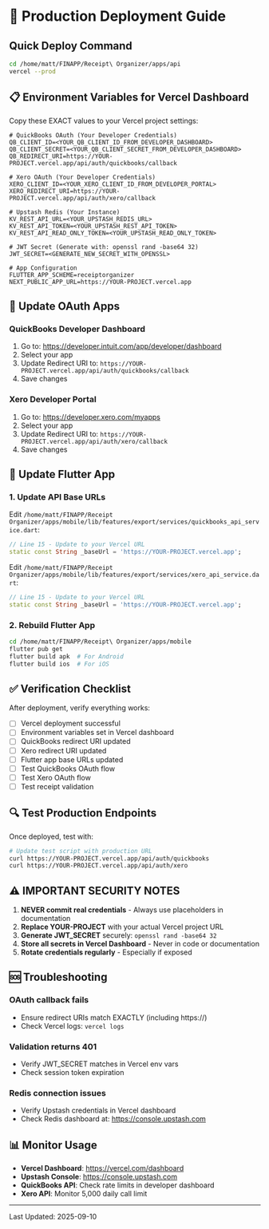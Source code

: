 # 🚀 Production Deployment Guide

## Quick Deploy Command
```bash
cd /home/matt/FINAPP/Receipt\ Organizer/apps/api
vercel --prod
```

## 📋 Environment Variables for Vercel Dashboard

Copy these EXACT values to your Vercel project settings:

```env
# QuickBooks OAuth (Your Developer Credentials)
QB_CLIENT_ID=<YOUR_QB_CLIENT_ID_FROM_DEVELOPER_DASHBOARD>
QB_CLIENT_SECRET=<YOUR_QB_CLIENT_SECRET_FROM_DEVELOPER_DASHBOARD>
QB_REDIRECT_URI=https://YOUR-PROJECT.vercel.app/api/auth/quickbooks/callback

# Xero OAuth (Your Developer Credentials)
XERO_CLIENT_ID=<YOUR_XERO_CLIENT_ID_FROM_DEVELOPER_PORTAL>
XERO_REDIRECT_URI=https://YOUR-PROJECT.vercel.app/api/auth/xero/callback

# Upstash Redis (Your Instance)
KV_REST_API_URL=<YOUR_UPSTASH_REDIS_URL>
KV_REST_API_TOKEN=<YOUR_UPSTASH_REST_API_TOKEN>
KV_REST_API_READ_ONLY_TOKEN=<YOUR_UPSTASH_READ_ONLY_TOKEN>

# JWT Secret (Generate with: openssl rand -base64 32)
JWT_SECRET=<GENERATE_NEW_SECRET_WITH_OPENSSL>

# App Configuration
FLUTTER_APP_SCHEME=receiptorganizer
NEXT_PUBLIC_APP_URL=https://YOUR-PROJECT.vercel.app
```

## 🔄 Update OAuth Apps

### QuickBooks Developer Dashboard
1. Go to: https://developer.intuit.com/app/developer/dashboard
2. Select your app
3. Update Redirect URI to: `https://YOUR-PROJECT.vercel.app/api/auth/quickbooks/callback`
4. Save changes

### Xero Developer Portal
1. Go to: https://developer.xero.com/myapps
2. Select your app
3. Update Redirect URI to: `https://YOUR-PROJECT.vercel.app/api/auth/xero/callback`
4. Save changes

## 📱 Update Flutter App

### 1. Update API Base URLs

Edit `/home/matt/FINAPP/Receipt Organizer/apps/mobile/lib/features/export/services/quickbooks_api_service.dart`:
```dart
// Line 15 - Update to your Vercel URL
static const String _baseUrl = 'https://YOUR-PROJECT.vercel.app';
```

Edit `/home/matt/FINAPP/Receipt Organizer/apps/mobile/lib/features/export/services/xero_api_service.dart`:
```dart
// Line 15 - Update to your Vercel URL
static const String _baseUrl = 'https://YOUR-PROJECT.vercel.app';
```

### 2. Rebuild Flutter App
```bash
cd /home/matt/FINAPP/Receipt\ Organizer/apps/mobile
flutter pub get
flutter build apk  # For Android
flutter build ios  # For iOS
```

## ✅ Verification Checklist

After deployment, verify everything works:

- [ ] Vercel deployment successful
- [ ] Environment variables set in Vercel dashboard
- [ ] QuickBooks redirect URI updated
- [ ] Xero redirect URI updated
- [ ] Flutter app base URLs updated
- [ ] Test QuickBooks OAuth flow
- [ ] Test Xero OAuth flow
- [ ] Test receipt validation

## 🔍 Test Production Endpoints

Once deployed, test with:

```bash
# Update test script with production URL
curl https://YOUR-PROJECT.vercel.app/api/auth/quickbooks
curl https://YOUR-PROJECT.vercel.app/api/auth/xero
```

## ⚠️ IMPORTANT SECURITY NOTES

1. **NEVER commit real credentials** - Always use placeholders in documentation
2. **Replace YOUR-PROJECT** with your actual Vercel project URL
3. **Generate JWT_SECRET** securely: `openssl rand -base64 32`
4. **Store all secrets in Vercel Dashboard** - Never in code or documentation
5. **Rotate credentials regularly** - Especially if exposed

## 🆘 Troubleshooting

### OAuth callback fails
- Ensure redirect URIs match EXACTLY (including https://)
- Check Vercel logs: `vercel logs`

### Validation returns 401
- Verify JWT_SECRET matches in Vercel env vars
- Check session token expiration

### Redis connection issues
- Verify Upstash credentials in Vercel dashboard
- Check Redis dashboard at: https://console.upstash.com

## 📊 Monitor Usage

- **Vercel Dashboard**: https://vercel.com/dashboard
- **Upstash Console**: https://console.upstash.com
- **QuickBooks API**: Check rate limits in developer dashboard
- **Xero API**: Monitor 5,000 daily call limit

---
Last Updated: 2025-09-10
